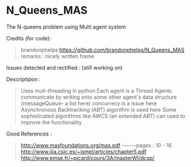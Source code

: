 # N_Queens_MAS
The N-queens problem using Multi agent system

Credits (for code):
> brandonphelps 
> https://github.com/brandonphelps/N_Queens_MAS
> remarks : nicely written frame

Issues detected and rectified : (still working on)

Descriptipon : 
> Uses muti-threading in python
> Each agent is a Thread
> Agents communicate by writing onto some other agent's data structure (messageQueue- a list here)
> concurrecy is a issue here
> Asynchronous Backtracking (ABT) algorithm is used here
> Some sophisticated algorithms like AWCS (an extended ABT) can used to improve the functionality

Good References : 
> http://www.masfoundations.org/mas.pdf   ------pages : 10 - 16
> http://www.iiia.csic.es/~ismel/articles/chapter5.pdf
> http://www.emse.fr/~picard/cours/3A/masterWI/dcsp/
